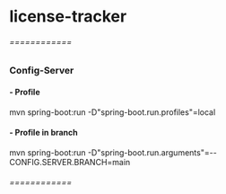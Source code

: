 # license-tracker

###### ============

### Config-Server

#### - Profile

mvn spring-boot:run -D"spring-boot.run.profiles"=local

#### - Profile in branch

mvn spring-boot:run -D"spring-boot.run.arguments"=--CONFIG.SERVER.BRANCH=main

###### ============